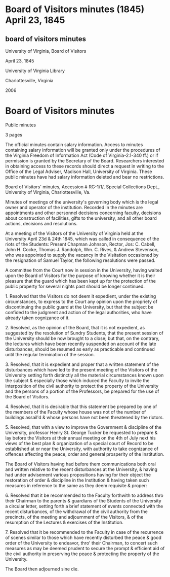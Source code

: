 Board of Visitors minutes (1845) April 23, 1845
===============================================

board of visitors minutes
-------------------------

University of Virginia, Board of Visitors

April 23, 1845

University of Virginia Library

Charlottesville, Virginia

2006

Board of Visitors minutes
=========================

Public minutes

3 pages

The official minutes contain salary information. Access to minutes containing salary information will be granted only under the procedures of the Virginia Freedom of Information Act (Code of Virginia-2.1-340 ff.) or if permission is granted by the Secretary of the Board. Researchers interested in obtaining access to these records should direct a request in writing to the Office of the Legal Adviser, Madison Hall, University of Virginia. These public minutes have had salary information deleted and bear no restrictions.

Board of Visitors' minutes, Accession # RG-1/1/, Special Collections Dept., University of Virginia, Charlottesville, Va.

Minutes of meetings of the university's governing body which is the legal owner and operator of the institution. Recorded in the minutes are appointments and other personnel decisions concerning faculty, decisions about construction of facilities, gifts to the university, and all other board actions, decisions and resolutions.

At a meeting of the Visitors of the University of Virginia held at the University April 23d & 24th 1845, which was called in consequence of the riots of the Students: Present Chapman Johnson, Rector, Jos: C. Cabell, John H. Cocke, Thomas J. Randolph, Wm. C. Rives, & Andrew Stevenson, who was appointed to supply the vacancy in the Visitation occasioned by the resignation of Samuel Taylor, the following resolutions were passed.

A committee from the Court now in session in the University, having waited upon the Board of Visitors for the purpose of knowing whether it is their pleasure that the guard which has been kept up for the protection of the public property for several nights past should be longer continued.

1\. Resolved that the Visitors do not deem it expedient, under the existing circumstances, to express to the Court any opinion upon the propriety of discontinuing the public guard at the University, but that the subject be confided to the judgment and action of the legal authorities, who have already taken cognizance of it.

2\. Resolved, as the opinion of the Board, that it is not expedient, as suggested by the resolution of Sundry Students, that the present session of the University should be now brought to a close; but that, on the contrary, the lectures which have been recently suspended on account of the late disturbances, should be resumed as early as practicable and continued until the regular termination of the session.

3\. Resolved, that it is expedient and proper that a written statement of the disturbances which have led to the present meeting of the Visitors of the University setting forth distinctly all the material circumstances known upon the subject & especially those which induced the Faculty to invite the interposition of the civil authority to protect the property of the University and the persons of a portion of the Professors, be prepared for the use of the Board of Visitors.

4\. Resolved, that it is desirable that this statement be prepared by one of the members of the Faculty whose house was not of the number of buildings assail'd & whose persons have not been threatened by the riotors.

5\. Resolved, that with a view to improve the Government & discipline of the University, professor Henry St. George Tucker be requested to prepare & lay before the Visitors at their annual meeting on the 4th of July next his views of the best plan & organization of a special court of Record to be established at or near the University, with authority to take cognizance of offences affecting the peace, order and general prosperity of the Institution.

The Board of Visitors having had before them communications both oral and written relative to the recent disturbances at the University, & having had under advisement various propositions having for their object the restoration of order & discipline in the Institution & having taken such measures in reference to the same as they deem requisite & proper:

6\. Resolved that it be recommended to the Faculty forthwith to address thro their Chairman to the parents & guardians of the Students of the University a circular letter, setting forth a brief statement of events connected with the recent disturbances, of the withdrawal of the civil authority from the precincts, of the meeting and adjournment of the Visitors, & of the resumption of the Lectures & exercises of the Institution.

7\. Resolved that it be recommended to the Faculty in case of the recurrence of scenes similar to those which have recently disturbed the peace & good order of the University to endeavor, thro' their Chairman, to concert such measures as may be deemed prudent to secure the prompt & efficient aid of the civil authority in preserving the peace & protecting the property of the University.

The Board then adjourned sine die.